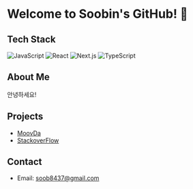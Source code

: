 # Welcome to Soobin's GitHub! 👋

## Tech Stack
 ![JavaScript](https://img.shields.io/badge/JavaScript-F7DF1E?style=flat-square&logo=javascript&logoColor=white)
  ![React](https://img.shields.io/badge/React-61DAFB?style=flat-square&logo=react&logoColor=black)
 ![Next.js](https://img.shields.io/badge/Next.js-000000?style=flat-square&logo=nextdotjs&logoColor=white)
 ![TypeScript](https://img.shields.io/badge/TypeScript-007ACC?style=flat-square&logo=typescript&logoColor=white)

## About Me
안녕하세요!

## Projects
- [MoovDa](https://github.com/codestates-seb/seb44_main_020)
- [StackoverFlow](https://github.com/codestates-seb/seb44_pre_024)

## Contact
- Email: soob8437@gmail.com

